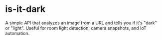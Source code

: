 # is-it-dark
A simple API that analyzes an image from a URL and tells you if it's "dark" or "light". Useful for room light detection, camera snapshots, and IoT automation.
